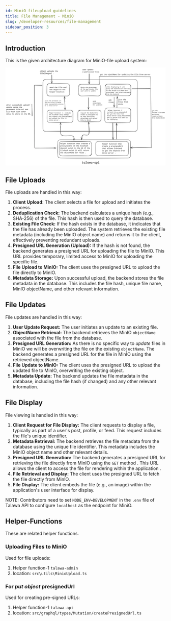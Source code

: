 ```yaml
---
id: MiniO-fileupload-guidelines
title: File Management - MiniO
slug: /developer-resources/file-management
sidebar_position: 3
---
```


## Introduction

This is the given architecture diagram for MiniO-file upload system: 

![minio-architecture](../../../static/img/markdown/minio/architecture.png)


## File Uploads

File uploads are handled in this way:

1. **Client Upload:** The client selects a file for upload and initiates the process.
1. **Deduplication Check:** The backend calculates a unique hash (e.g., SHA-256) of the file. This hash is then used to query the database.
1. **Existing File Check:** If the hash exists in the database, it indicates that the file has already been uploaded. The system retrieves the existing file metadata (including the MinIO object name) and returns it to the client, effectively preventing redundant uploads.
1. **Presigned URL Generation (Upload):** If the hash is not found, the backend generates a presigned URL for uploading the file to MinIO. This URL provides temporary, limited access to MinIO for uploading the specific file.
1. **File Upload to MinIO:** The client uses the presigned URL to upload the file directly to MinIO.
1. **Metadata Storage:** Upon successful upload, the backend stores the file metadata in the database. This includes the file hash, unique file name, MinIO objectName, and other relevant information.

## File Updates

File updates are handled in this way:

1. **User Update Request:** The user initiates an update to an existing file.
1. **ObjectName Retrieval:** The backend retrieves the MinIO `objectName` associated with the file from the database.
1. **Presigned URL Generation:** As there is no specific way to *update* files in MiniO we will be overwriting the file on the existing `objectName`. The backend generates a presigned URL for  the file in MinIO using the retrieved objectName.
1. **File Update to MinIO:** The client uses the presigned URL to upload the updated file to MinIO, overwriting the existing object.
1. **Metadata Update:** The backend updates the file metadata in the database, including the file hash (if changed) and any other relevant information.

## File Display

File viewing is handled in this way:

1. **Client Request for File Display:** The client requests to display a file, typically as part of a user's post, profile, or feed. This request includes the file's unique identifier.
1. **Metadata Retrieval:** The backend retrieves the file metadata from the database using the unique file identifier. This metadata includes the MinIO object name and other relevant details.
1. **Presigned URL Generation:** The backend generates a presigned URL for retrieving the file directly from MinIO using the `GET` method . This URL allows the client to access the file for rendering within the application .
1. **File Retrieval and Display:** The client uses the presigned URL to fetch the file directly from MinIO.
1. **File Display:** The client embeds the file (e.g., an image) within the application's user interface for display.

NOTE: Contributors need to set `NODE_ENV=DEVELOPMENT` in the `.env` file of Talawa API to configure `localhost` as the endpoint for MiniO.

## Helper-Functions
These are related helper functions.

### Uploading Files to MiniO

Used for file uploads:

1. Helper function-1 `talawa-admin`
1. location: `src\utils\MinioUpload.ts`

### For *put object*  presignedUrl

Used for creating pre-signed URLs:

1. Helper function-1 `talawa-api`
1. location: `src/graphql/types/Mutation/createPresignedUrl.ts`